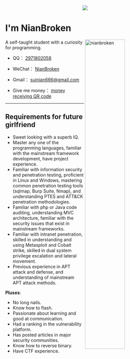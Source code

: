 <div align="center" ><img order-radius="100px" src="https://cdn.jsdelivr.net/gh/NianBroken/NianBroken/WriteCodes.gif"/></div>

# I'm NianBroken

<img align="right" width="50%" src="https://github-readme-stats.vercel.app/api?username=nianbroken&include_all_commits=true&count_private=true&show_icons=true" alt="nianbroken" />

A self-taught student with a curiosity for programming.

- QQ： [2971802058](https://qm.qq.com/cgi-bin/qm/qr?k=qC1PE50EbPizyX_9NHsNxQSWawteFoRD)

- WeChat： [NianBroken](https://cdn.jsdelivr.net/gh/NianBroken/NianBroken/WeChat.png)

- Gmail： [suinian666@gmail.com](mailto:suinian666@gmail.com)

- Give me money： [money receiving QR code](https://www.nianbroken.top/money_receiving_QR_code)
------
## Requirements for future girlfriend

- Sweet looking with a superb IQ.
- Master any one of the programming languages, familiar with the mainstream framework development, have project experience.
- Familiar with information security and penetration testing, proficient in Linux and Windows, mastering common penetration testing tools (sqlmap, Burp Suite, Nmap), and understanding PTES and ATT&CK penetration methodologies.
- Familiar with php or Java code auditing, understanding MVC architecture, familiar with the security issues that exist in mainstream frameworks.
- Familiar with intranet penetration, skilled in understanding and using Metasploit and Cobalt strike, skilled in dual system privilege escalation and lateral movement.
- Previous experience in APT attack and defense, and understanding of mainstream APT attack methods.

**Pluses**:

- No long nails.
- Know how to flash.
- Passionate about learning and good at communication.
- Had a ranking in the vulnerability platform.
- Has posted articles in major security communities.
- Know how to reverse binary.
- Have CTF experience.
